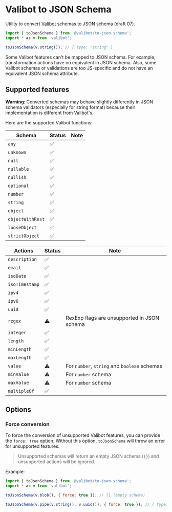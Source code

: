 # Valibot to JSON Schema

Utility to convert [Valibot](https://valibot.dev) schemas to JSON schema (draft 07).

```js
import { toJsonSchema } from '@valibot/to-json-schema';
import * as v from 'valibot';

toJsonSchema(v.string()); // { type: "string" }
```

Some Valibot features can't be mapped to JSON schema. For example, transformation actions have no equivalent in JSON schema. Also, some Valibot schemas or validations are too JS-specific and do not have an equivalent JSON schema attribute.

## Supported features

**Warning**: Converted schemas may behave slightly differently in JSON schema validators (especially for string format) because their implementation is different from Valibot's.

Here are the supported Valibot functions:

| Schema           | Status | Note |
|------------------| ------ | ---- |
| `any`            | ✅     |      |
| `unknown`        | ✅     |      |
| `null`           | ✅     |      |
| `nullable`       | ✅     |      |
| `nullish`        | ✅     |      |
| `optional`       | ✅     |      |
| `number`         | ✅     |      |
| `string`         | ✅     |      |
| `object`         | ✅     |      |
| `objectWithRest` | ✅     |      |
| `looseObject`    | ✅     |      |
| `strictObject`   | ✅     |      |

| Actions        | Status | Note                                         |
|----------------|--------|----------------------------------------------|
| `description`  | ✅      |                                              |
| `email`        | ✅      |                                              |
| `isoDate`      | ✅      |                                              |
| `isoTimestamp` | ✅      |                                              |
| `ipv4`         | ✅      |                                              |
| `ipv6`         | ✅      |                                              |
| `uuid`         | ✅      |                                              |
| `regex`        | ⚠️     | RexExp flags are unsupported in JSON schema  |
| `integer`      | ✅      |                                              |
| `length`       | ✅      |                                              |
| `minLength`    | ✅      |                                              |
| `maxLength`    | ✅      |                                              |
| `value`        | ⚠️     | For `number`, `string` and `boolean` schemas |
| `minValue`     | ⚠️     | For `number` schema                          |
| `maxValue`     | ⚠️     | For `number` schema                          |
| `multipleOf`   | ✅      |                                              |

## Options

### Force conversion

To force the conversion of unsupported Valibot features, you can provide the `force: true` option. Without this option, `toJsonSchema` will throw an error for unsupported features.

> Unsupported schemas will return an empty JSON schema (`{}`) and unsupported actions will be ignored.

Example:

```js
import { toJsonSchema } from '@valibot/to-json-schema';
import * as v from 'valibot';

toJsonSchema(v.blob(), { force: true }); // {} (empty schema)

toJsonSchema(v.pipe(v.string(), v.uuid()), { force: true }); // { type: "string" } (ignoring UUID validation)
```
